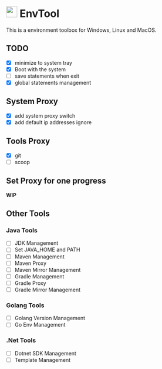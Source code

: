 # <img src="EnvTool/Assets/logo.ico" width=30 height=30> EnvTool

This is a environment toolbox for Windows, Linux and MacOS.

## TODO

- [x] minimize to system tray
- [x] Boot with the system
- [ ] save statements when exit
- [x] global statements management

## System Proxy

- [x] add system proxy switch
- [x] add default ip addresses ignore

## Tools Proxy

- [x] git
- [ ] scoop

## Set Proxy for one progress

**WIP**

## Other Tools

### Java Tools

- [ ] JDK Management
- [ ] Set JAVA_HOME and PATH
- [ ] Maven Management
- [ ] Maven Proxy
- [ ] Maven Mirror Management
- [ ] Gradle Management
- [ ] Gradle Proxy
- [ ] Gradle Mirror Management

### Golang Tools

- [ ] Golang Version Management
- [ ] Go Env Management

### .Net Tools

- [ ] Dotnet SDK Management
- [ ] Template Management